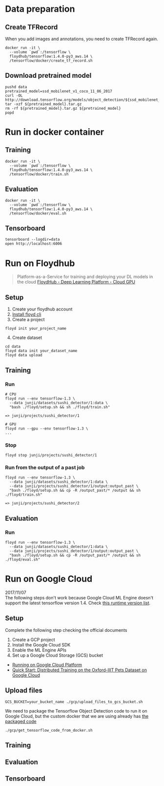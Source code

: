 # Data preparation
## Create TFRecord
When you add images and annotations, you need to create TFRecord again.

```
docker run -it \
  --volume `pwd`:/tensorflow \
  floydhub/tensorflow:1.4.0-py3_aws.14 \
  /tensorflow/docker/create_tf_record.sh
```

## Download pretrained model
```
pushd data
pretrained_model=ssd_mobilenet_v1_coco_11_06_2017
curl -OL http://download.tensorflow.org/models/object_detection/${ssd_mobilenet_v1_coco_11_06_2017}.tar.gz
tar -xzf ${pretrained_model}.tar.gz
rm -rf ${pretrained_model}.tar.gz ${pretrained_model}
popd
```

# Run in docker container
## Training
```
docker run -it \
  --volume `pwd`:/tensorflow \
  floydhub/tensorflow:1.4.0-py3_aws.14 \
  /tensorflow/docker/train.sh
```

## Evaluation
```
docker run -it \
  --volume `pwd`:/tensorflow \
  floydhub/tensorflow:1.4.0-py3_aws.14 \
  /tensorflow/docker/eval.sh
```

## Tensorboard
```
tensorboard --logdir=data
open http://localhost:6006
```

# Run on Floydhub
> Platform-as-a-Service for training and deploying your DL models in the cloud
> [FloydHub - Deep Learning Platform - Cloud GPU](https://www.floydhub.com/)

## Setup
1. Create your floydhub account
2. [Install floyd cli](https://docs.floydhub.com/guides/basics/install/)
3. Create a project

  ```
  floyd init your_project_name
  ```

4. Create dataset 

  ```
  cd data
  floyd data init your_dataset_name
  floyd data upload
  ```

## Training
### Run

```
# CPU
floyd run --env tensorflow-1.3 \ 
  --data junji/datasets/sushi_detector/1:data \
  "bash ./floyd/setup.sh && sh ./floyd/train.sh"

=> junji/projects/sushi_detector/1
```

```
# GPU
floyd run --gpu --env tensorflow-1.3 \
...
```


### Stop 

```
floyd stop junji/projects/sushi_detector/1
```

### Run from the output of a past job

```
floyd run --env tensorflow-1.3 \
  --data junji/datasets/sushi_detector/1:data \
  --data junji/projects/sushi_detector/1/output:output_past \
  "bash ./floyd/setup.sh && cp -R /output_past/* /output && sh ./floyd/train.sh"

=> junji/projects/sushi_detector/2
```

## Evaluation
### Run

```
floyd run --env tensorflow-1.3 \
  --data junji/datasets/sushi_detector/1:data \
  --data junji/projects/sushi_detector/1/output:output_past \
  "bash ./floyd/setup.sh && cp -R /output_past/* /output && sh ./floyd/eval.sh"
```


# Run on Google Cloud
2017/11/07  
The following steps don't work because Google Cloud ML Engine doesn't support the latest tensorflow version 1.4. Check [this runtime version list](https://cloud.google.com/ml-engine/docs/runtime-version-list).

## Setup
Complete the following step checking the official documents
>
1. Create a GCP project
2. Install the Google Cloud SDK
3. Enable the ML Engine APIs
4. Set up a Google Cloud Storage (GCS) bucket

- [Running on Google Cloud Platform](https://github.com/tensorflow/models/blob/master/research/object_detection/g3doc/running_on_cloud.md)
- [Quick Start: Distributed Training on the Oxford-IIIT Pets Dataset on Google Cloud](https://github.com/tensorflow/models/blob/master/research/object_detection/g3doc/running_pets.md)

## Upload files
```
GCS_BUCKET=your_bucket_name ./gcp/upload_files_to_gcs_bucket.sh
```

We need to package the Tensorflow Object Detection code to run it on Google Cloud, but the custom docker that we are using already has [the packaged code](https://github.com/Jwata/models/blob/master/Dockerfile.object_detectoin)

```
./gcp/get_tensorflow_code_from_docker.sh
```

## Training
## Evaluation
## Tensorboard

